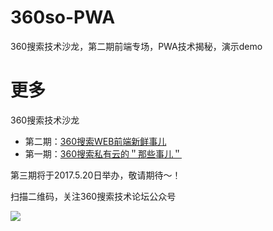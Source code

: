 # 360so-PWA
360搜索技术沙龙，第二期前端专场，PWA技术揭秘，演示demo

# 更多
360搜索技术沙龙

- 第二期：[360搜索WEB前端新鲜事儿](http://www.huodongxing.com/event/4382571957600?td=4102633041577&amp;qd=@_weixin)
- 第一期：[360搜索私有云的＂那些事儿＂](http://www.huodongxing.com/event/8376789432300)

第三期将于2017.5.20日举办，敬请期待～！

扫描二维码，关注360搜索技术论坛公众号

![](http://p7.qhimg.com/t012dcb866fdbb9a4ee.png)
